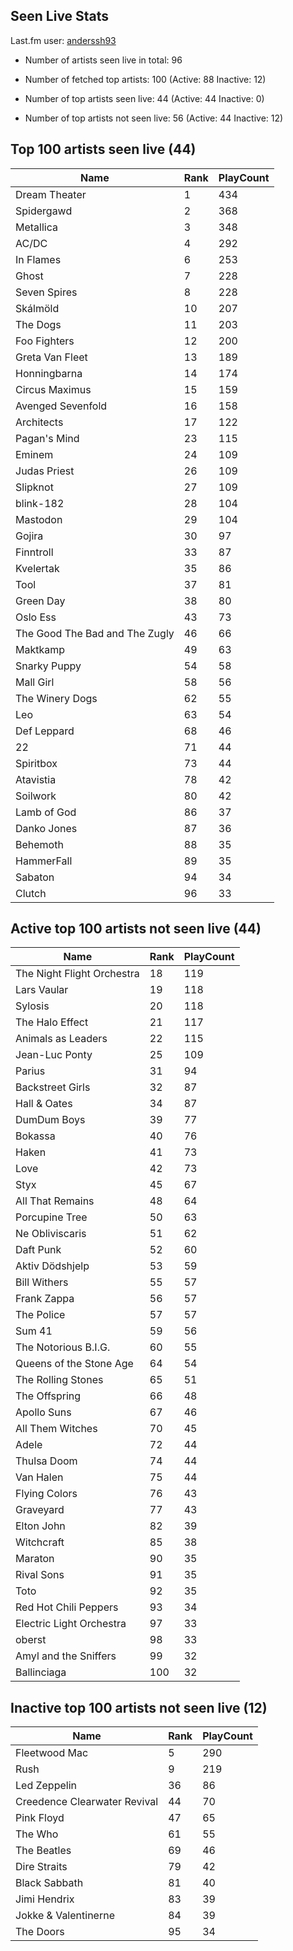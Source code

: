 ## Seen Live Stats

Last.fm user: [anderssh93](https://www.last.fm/user/anderssh93)

- Number of artists seen live in total: 96

- Number of fetched top artists: 100 (Active: 88 Inactive: 12)

- Number of top artists seen live: 44 (Active: 44 Inactive: 0)

- Number of top artists not seen live: 56 (Active: 44 Inactive: 12)

## Top 100 artists seen live (44)

Name                           | Rank | PlayCount
------------------------------ | ---- | ---------
Dream Theater                  | 1    | 434      
Spidergawd                     | 2    | 368      
Metallica                      | 3    | 348      
AC/DC                          | 4    | 292      
In Flames                      | 6    | 253      
Ghost                          | 7    | 228      
Seven Spires                   | 8    | 228      
Skálmöld                       | 10   | 207      
The Dogs                       | 11   | 203      
Foo Fighters                   | 12   | 200      
Greta Van Fleet                | 13   | 189      
Honningbarna                   | 14   | 174      
Circus Maximus                 | 15   | 159      
Avenged Sevenfold              | 16   | 158      
Architects                     | 17   | 122      
Pagan's Mind                   | 23   | 115      
Eminem                         | 24   | 109      
Judas Priest                   | 26   | 109      
Slipknot                       | 27   | 109      
blink-182                      | 28   | 104      
Mastodon                       | 29   | 104      
Gojira                         | 30   | 97       
Finntroll                      | 33   | 87       
Kvelertak                      | 35   | 86       
Tool                           | 37   | 81       
Green Day                      | 38   | 80       
Oslo Ess                       | 43   | 73       
The Good The Bad and The Zugly | 46   | 66       
Maktkamp                       | 49   | 63       
Snarky Puppy                   | 54   | 58       
Mall Girl                      | 58   | 56       
The Winery Dogs                | 62   | 55       
Leo                            | 63   | 54       
Def Leppard                    | 68   | 46       
22                             | 71   | 44       
Spiritbox                      | 73   | 44       
Atavistia                      | 78   | 42       
Soilwork                       | 80   | 42       
Lamb of God                    | 86   | 37       
Danko Jones                    | 87   | 36       
Behemoth                       | 88   | 35       
HammerFall                     | 89   | 35       
Sabaton                        | 94   | 34       
Clutch                         | 96   | 33       

## Active top 100 artists not seen live (44)

Name                       | Rank | PlayCount
-------------------------- | ---- | ---------
The Night Flight Orchestra | 18   | 119      
Lars Vaular                | 19   | 118      
Sylosis                    | 20   | 118      
The Halo Effect            | 21   | 117      
Animals as Leaders         | 22   | 115      
Jean-Luc Ponty             | 25   | 109      
Parius                     | 31   | 94       
Backstreet Girls           | 32   | 87       
Hall & Oates               | 34   | 87       
DumDum Boys                | 39   | 77       
Bokassa                    | 40   | 76       
Haken                      | 41   | 73       
Love                       | 42   | 73       
Styx                       | 45   | 67       
All That Remains           | 48   | 64       
Porcupine Tree             | 50   | 63       
Ne Obliviscaris            | 51   | 62       
Daft Punk                  | 52   | 60       
Aktiv Dödshjelp            | 53   | 59       
Bill Withers               | 55   | 57       
Frank Zappa                | 56   | 57       
The Police                 | 57   | 57       
Sum 41                     | 59   | 56       
The Notorious B.I.G.       | 60   | 55       
Queens of the Stone Age    | 64   | 54       
The Rolling Stones         | 65   | 51       
The Offspring              | 66   | 48       
Apollo Suns                | 67   | 46       
All Them Witches           | 70   | 45       
Adele                      | 72   | 44       
Thulsa Doom                | 74   | 44       
Van Halen                  | 75   | 44       
Flying Colors              | 76   | 43       
Graveyard                  | 77   | 43       
Elton John                 | 82   | 39       
Witchcraft                 | 85   | 38       
Maraton                    | 90   | 35       
Rival Sons                 | 91   | 35       
Toto                       | 92   | 35       
Red Hot Chili Peppers      | 93   | 34       
Electric Light Orchestra   | 97   | 33       
oberst                     | 98   | 33       
Amyl and the Sniffers      | 99   | 32       
Ballinciaga                | 100  | 32       

## Inactive top 100 artists not seen live (12)

Name                         | Rank | PlayCount
---------------------------- | ---- | ---------
Fleetwood Mac                | 5    | 290      
Rush                         | 9    | 219      
Led Zeppelin                 | 36   | 86       
Creedence Clearwater Revival | 44   | 70       
Pink Floyd                   | 47   | 65       
The Who                      | 61   | 55       
The Beatles                  | 69   | 46       
Dire Straits                 | 79   | 42       
Black Sabbath                | 81   | 40       
Jimi Hendrix                 | 83   | 39       
Jokke & Valentinerne         | 84   | 39       
The Doors                    | 95   | 34       
